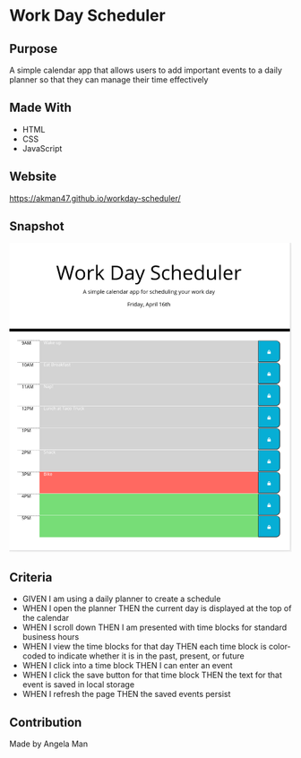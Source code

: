 # Work Day Scheduler

## Purpose
A simple calendar app that allows users to add important events to a daily planner so that they can manage their time effectively

## Made With
* HTML
* CSS
* JavaScript

## Website
https://akman47.github.io/workday-scheduler/

## Snapshot
![Shapshot of Work Day Scheduler](./assets/images/workday.png)

## Criteria
* GIVEN I am using a daily planner to create a schedule
* WHEN I open the planner
THEN the current day is displayed at the top of the calendar
* WHEN I scroll down
THEN I am presented with time blocks for standard business hours
* WHEN I view the time blocks for that day
THEN each time block is color-coded to indicate whether it is in the past, present, or future
* WHEN I click into a time block
THEN I can enter an event
* WHEN I click the save button for that time block
THEN the text for that event is saved in local storage
* WHEN I refresh the page
THEN the saved events persist

## Contribution
Made by Angela Man